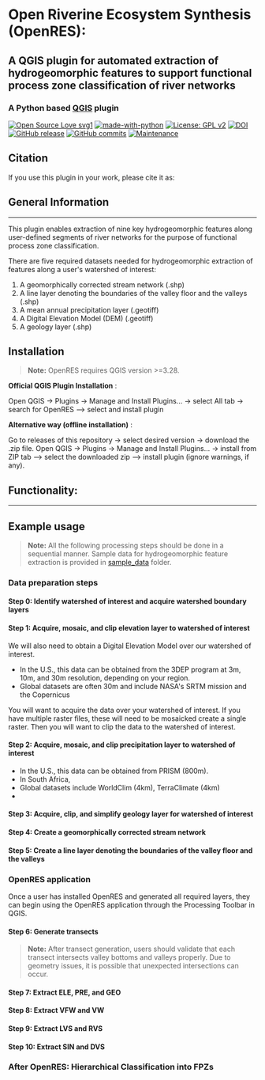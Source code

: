 # Open Riverine Ecosystem Synthesis (OpenRES): 
## A QGIS plugin for automated extraction of hydrogeomorphic features to support functional process zone classification of river networks

### A Python based [QGIS](https://qgis.org/en/site/index.html) plugin 
[![Open Source Love svg1](https://badges.frapsoft.com/os/v1/open-source.svg?v=103)](https://github.com/ellerbrock/open-source-badges/)
[![made-with-python](https://img.shields.io/badge/Made%20with-Python-ffd040.svg)](https://www.python.org/)
[![License: GPL v2](https://img.shields.io/badge/License-GPL%20v2-blue.svg)](https://www.gnu.org/licenses/old-licenses/gpl-2.0.html)
[![DOI]()]()
[![GitHub release](https://img.shields.io/github/v/release/jollygoodjacob/OpenRES)](https://github.com/jollygoodjacob/OpenRES/releases)
[![GitHub commits](https://img.shields.io/github/commits-since/jollygoodjacob/OpenRES/v1.0.0)](https://github.com/jollygoodjacob/OpenRES/commits)
[![Maintenance](https://img.shields.io/badge/Maintained%3F-yes-green.svg)](https://GitHub.com/jollygoodjacob/OpenRES/graphs/commit-activity)

## Citation
If you use this plugin in your work, please cite it as:

## General Information
-------------------
This plugin enables extraction of nine key hydrogeomorphic features along user-defined segments of river networks for the purpose of functional process zone classification. 

There are five required datasets needed for hydrogeomorphic extraction of features along a user's watershed of interest:

1. A geomorphically corrected stream network (.shp)  
2. A line layer denoting the boundaries of the valley floor and the valleys (.shp)  
3. A mean annual precipitation layer (.geotiff)  
4. A Digital Elevation Model (DEM) (.geotiff)  
5. A geology layer (.shp) 

## Installation
> **__Note:__** OpenRES requires QGIS version >=3.28.

**Official QGIS Plugin Installation** :

Open QGIS -> Plugins -> Manage and Install Plugins... -> select All tab -> search for OpenRES --> select and install plugin

**Alternative way (offline installation)** :

Go to releases of this repository -> select desired version -> download the .zip file.
Open QGIS -> Plugins -> Manage and Install Plugins... -> install from ZIP tab --> select the downloaded zip --> install plugin (ignore warnings, if any).

## Functionality:
-----------------------------


## Example usage
> **__Note:__** All the following processing steps should be done in a sequential manner. Sample data for hydrogeomorphic feature extraction is provided in [sample_data](/sample_data/) folder.

### Data preparation steps

#### Step 0: Identify watershed of interest and acquire watershed boundary layers

#### Step 1: Acquire, mosaic, and clip elevation layer to watershed of interest
We will also need to obtain a Digital Elevation Model over our watershed of interest.

- In the U.S., this data can be obtained from the 3DEP program at 3m, 10m, and 30m resolution, depending on your region.
- Global datasets are often 30m and include NASA's SRTM mission and the Copernicus

You will want to acquire the data over your watershed of interest. If you have multiple raster files, these will need to be mosaicked create a single raster. Then you will want to clip the data to
the watershed of interest.

#### Step 2: Acquire, mosaic, and clip precipitation layer to watershed of interest

- In the U.S., this data can be obtained from PRISM (800m).
- In South Africa, 
- Global datasets include WorldClim (4km), TerraClimate (4km)
- 
#### Step 3: Acquire, clip, and simplify geology layer for watershed of interest

#### Step 4: Create a geomorphically corrected stream network

#### Step 5: Create a line layer denoting the boundaries of the valley floor and the valleys

### OpenRES application

Once a user has installed OpenRES and generated all required layers, they can begin using the OpenRES application through the Processing Toolbar in QGIS.

#### Step 6: Generate transects

> **__Note:__** After transect generation, users should validate that each transect intersects valley bottoms and valleys properly. Due to geometry issues, it is possible that unexpected intersections can occur.

#### Step 7: Extract ELE, PRE, and GEO

#### Step 8: Extract VFW and VW

#### Step 9: Extract LVS and RVS

#### Step 10: Extract SIN and DVS

### After OpenRES: Hierarchical Classification into FPZs

